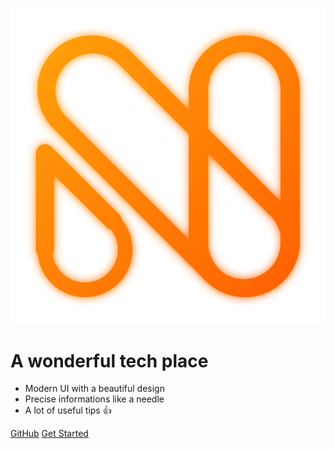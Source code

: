 ![logo](_media/logo.svg)

# A wonderful tech place

- Modern UI with a beautiful design
- Precise informations like a needle
- A lot of useful tips 👍


[GitHub](https://github.com/Needlify)
[Get Started](#introduction)